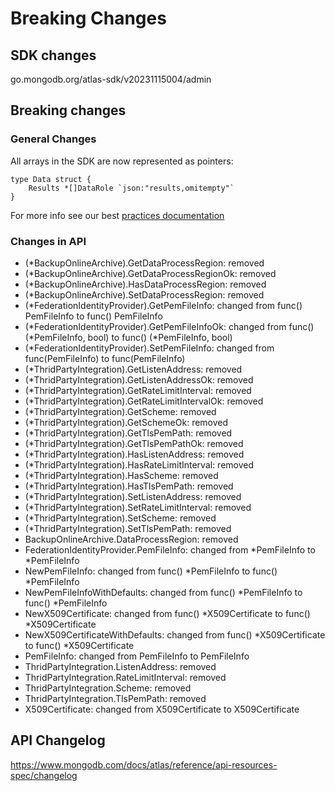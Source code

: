 # Breaking Changes

## SDK changes

go.mongodb.org/atlas-sdk/v20231115004/admin

## Breaking changes

### General Changes

All arrays in the SDK are now represented as pointers:

```golang
type Data struct {
    Results *[]DataRole `json:"results,omitempty"`
}
```

For more info see our best [practices documentation](https://github.com/mongodb/atlas-sdk-go/blob/1cb4807ea6b1b01dbafa839f0b2917aa59da7989/docs/doc_5_best_practices.md)

### Changes in API

- (\*BackupOnlineArchive).GetDataProcessRegion: removed
- (\*BackupOnlineArchive).GetDataProcessRegionOk: removed
- (\*BackupOnlineArchive).HasDataProcessRegion: removed
- (\*BackupOnlineArchive).SetDataProcessRegion: removed
- (\*FederationIdentityProvider).GetPemFileInfo: changed from func() PemFileInfo to func() PemFileInfo
- (*FederationIdentityProvider).GetPemFileInfoOk: changed from func() (*PemFileInfo, bool) to func() (\*PemFileInfo, bool)
- (\*FederationIdentityProvider).SetPemFileInfo: changed from func(PemFileInfo) to func(PemFileInfo)
- (\*ThridPartyIntegration).GetListenAddress: removed
- (\*ThridPartyIntegration).GetListenAddressOk: removed
- (\*ThridPartyIntegration).GetRateLimitInterval: removed
- (\*ThridPartyIntegration).GetRateLimitIntervalOk: removed
- (\*ThridPartyIntegration).GetScheme: removed
- (\*ThridPartyIntegration).GetSchemeOk: removed
- (\*ThridPartyIntegration).GetTlsPemPath: removed
- (\*ThridPartyIntegration).GetTlsPemPathOk: removed
- (\*ThridPartyIntegration).HasListenAddress: removed
- (\*ThridPartyIntegration).HasRateLimitInterval: removed
- (\*ThridPartyIntegration).HasScheme: removed
- (\*ThridPartyIntegration).HasTlsPemPath: removed
- (\*ThridPartyIntegration).SetListenAddress: removed
- (\*ThridPartyIntegration).SetRateLimitInterval: removed
- (\*ThridPartyIntegration).SetScheme: removed
- (\*ThridPartyIntegration).SetTlsPemPath: removed
- BackupOnlineArchive.DataProcessRegion: removed
- FederationIdentityProvider.PemFileInfo: changed from *PemFileInfo to *PemFileInfo
- NewPemFileInfo: changed from func() *PemFileInfo to func() *PemFileInfo
- NewPemFileInfoWithDefaults: changed from func() *PemFileInfo to func() *PemFileInfo
- NewX509Certificate: changed from func() *X509Certificate to func() *X509Certificate
- NewX509CertificateWithDefaults: changed from func() *X509Certificate to func() *X509Certificate
- PemFileInfo: changed from PemFileInfo to PemFileInfo
- ThridPartyIntegration.ListenAddress: removed
- ThridPartyIntegration.RateLimitInterval: removed
- ThridPartyIntegration.Scheme: removed
- ThridPartyIntegration.TlsPemPath: removed
- X509Certificate: changed from X509Certificate to X509Certificate

## API Changelog

https://www.mongodb.com/docs/atlas/reference/api-resources-spec/changelog
